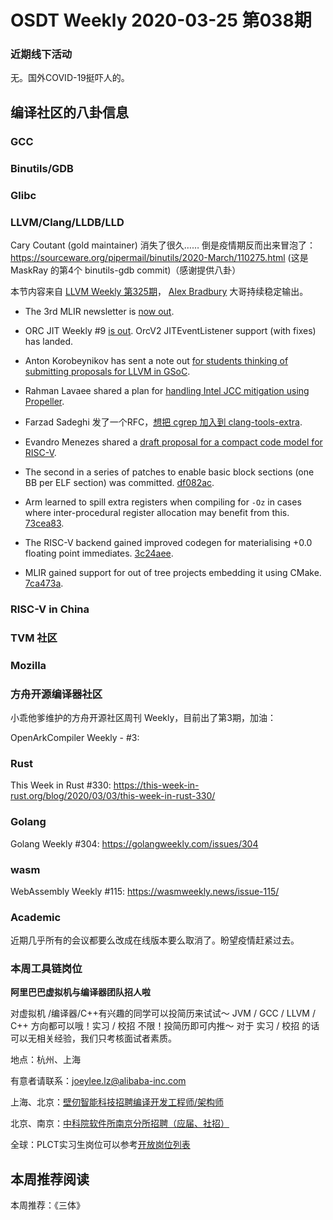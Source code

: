 # OSDT Weekly 2020-03-25 第038期

### 近期线下活动

无。国外COVID-19挺吓人的。

## 编译社区的八卦信息

### GCC



### Binutils/GDB



### Glibc




### LLVM/Clang/LLDB/LLD

Cary Coutant (gold maintainer) 消失了很久…… 倒是疫情期反而出来冒泡了：
https://sourceware.org/pipermail/binutils/2020-March/110275.html
(这是 MaskRay 的第4个 binutils-gdb commit)（感谢提供八卦）

本节内容来自 [LLVM Weekly 第325期](http://llvmweekly.org/issue/325)，
[Alex Bradbury](https://www.linkedin.com/in/alex-bradbury/) 大哥持续稳定输出。

* The 3rd MLIR newsletter is [now out](https://llvm.discourse.group/t/mlir-news-3rd-edition-3-20-2020/670).

* ORC JIT Weekly #9 [is out](http://lists.llvm.org/pipermail/llvm-dev/2020-March/140162.html).
OrcV2 JITEventListener support (with fixes) has landed.

* Anton Korobeynikov has sent a note out [for students thinking of submitting proposals for LLVM in GSoC](http://lists.llvm.org/pipermail/llvm-dev/2020-March/140029.html).

* Rahman Lavaee shared a plan for [handling Intel JCC mitigation using Propeller](http://lists.llvm.org/pipermail/llvm-dev/2020-March/140134.html).

* Farzad Sadeghi 发了一个RFC，[想把 cgrep 加入到 clang-tools-extra](http://lists.llvm.org/pipermail/cfe-dev/2020-March/064878.html).

* Evandro Menezes shared a [draft proposal for a compact code model for RISC-V](http://lists.llvm.org/pipermail/llvm-dev/2020-March/140109.html).

* The second in a series of patches to enable basic block sections (one BB per
ELF section) was committed. [df082ac](https://reviews.llvm.org/rGdf082ac45aa).

* Arm learned to spill extra registers when compiling for `-Oz` in cases where
inter-procedural register allocation may benefit from this.
[73cea83](https://reviews.llvm.org/rG73cea83a6f5).

* The RISC-V backend gained improved codegen for materialising +0.0 floating
point immediates. [3c24aee](https://reviews.llvm.org/rG3c24aee7ee8).

* MLIR gained support for out of tree projects embedding it using CMake. [7ca473a](https://reviews.llvm.org/rG7ca473a27bd).

### RISC-V in China



### TVM 社区



### Mozilla


### 方舟开源编译器社区

小乖他爹维护的方舟开源社区周刊 Weekly，目前出了第3期，加油：

OpenArkCompiler Weekly - #3:



### Rust

This Week in Rust #330:
https://this-week-in-rust.org/blog/2020/03/03/this-week-in-rust-330/

### Golang

Golang Weekly #304:
https://golangweekly.com/issues/304

### wasm

WebAssembly Weekly #115:
https://wasmweekly.news/issue-115/

### Academic

近期几乎所有的会议都要么改成在线版本要么取消了。盼望疫情赶紧过去。

### 本周工具链岗位

**阿里巴巴虚拟机与编译器团队招人啦**

对虚拟机 /编译器/C++有兴趣的同学可以投简历来试试～ JVM / GCC / LLVM / C++ 方向都可以哦！实习 / 校招 不限！投简历即可内推～ 对于 实习 / 校招 的话可以无相关经验，我们只考核面试者素质。

地点：杭州、上海

有意者请联系：joeylee.lz@alibaba-inc.com


上海、北京：[壁仞智能科技招聘编译开发工程师/架构师](https://mp.weixin.qq.com/s/F6maenedYdtb9GZuKq0p0w)

北京、南京：[中科院软件所南京分所招聘（应届、社招）](https://mp.weixin.qq.com/s/wmKd6WppQ2baYqkNYHrTJg)

全球：PLCT实习生岗位可以参考[开放岗位列表](https://github.com/isrc-cas/PLCT-Weekly/blob/master/open-positions.md)

## 本周推荐阅读

本周推荐：《三体》
